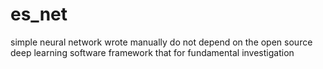 # es_net
simple neural network wrote manually
do not depend on the open source deep learning software 
framework that for fundamental investigation
